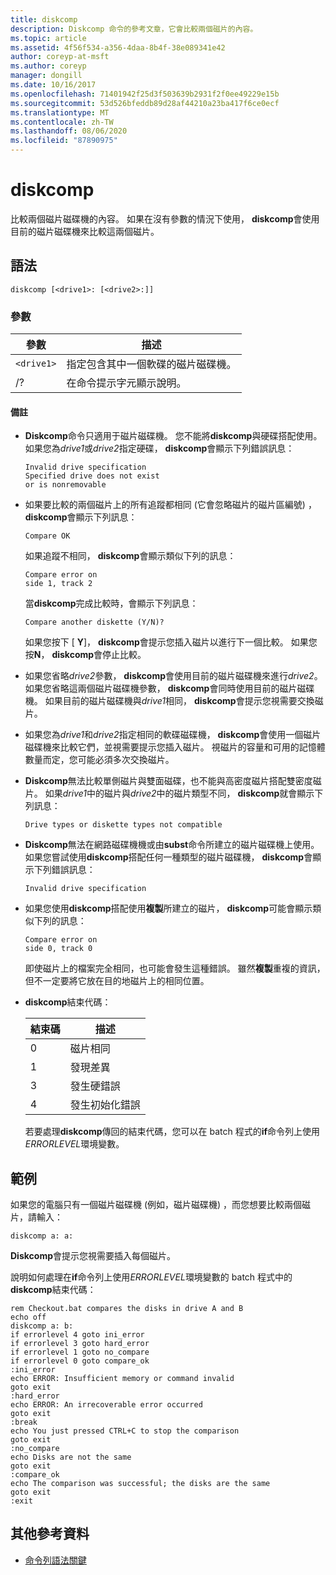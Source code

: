 ```yaml
---
title: diskcomp
description: Diskcomp 命令的參考文章，它會比較兩個磁片的內容。
ms.topic: article
ms.assetid: 4f56f534-a356-4daa-8b4f-38e089341e42
author: coreyp-at-msft
ms.author: coreyp
manager: dongill
ms.date: 10/16/2017
ms.openlocfilehash: 71401942f25d3f503639b2931f2f0ee49229e15b
ms.sourcegitcommit: 53d526bfeddb89d28af44210a23ba417f6ce0ecf
ms.translationtype: MT
ms.contentlocale: zh-TW
ms.lasthandoff: 08/06/2020
ms.locfileid: "87890975"
---
```

# <a name="diskcomp"></a>diskcomp

比較兩個磁片磁碟機的內容。 如果在沒有參數的情況下使用， **diskcomp**會使用目前的磁片磁碟機來比較這兩個磁片。

## <a name="syntax"></a>語法

```
diskcomp [<drive1>: [<drive2>:]]
```

### <a name="parameters"></a>參數

| 參數 | 描述 |
| --------- | ----------- |
| `<drive1>` | 指定包含其中一個軟碟的磁片磁碟機。 |
| /? | 在命令提示字元顯示說明。 |

#### <a name="remarks"></a>備註

- **Diskcomp**命令只適用于磁片磁碟機。 您不能將**diskcomp**與硬碟搭配使用。 如果您為*drive1*或*drive2*指定硬碟， **diskcomp**會顯示下列錯誤訊息：

  ```
  Invalid drive specification
  Specified drive does not exist
  or is nonremovable
  ```

- 如果要比較的兩個磁片上的所有追蹤都相同 (它會忽略磁片的磁片區編號) ， **diskcomp**會顯示下列訊息：

  ```
  Compare OK
  ```

  如果追蹤不相同， **diskcomp**會顯示類似下列的訊息：

  ```
  Compare error on
  side 1, track 2
  ```

  當**diskcomp**完成比較時，會顯示下列訊息：

  ```
  Compare another diskette (Y/N)?
  ```

  如果您按下 [ **Y**]， **diskcomp**會提示您插入磁片以進行下一個比較。 如果您按**N**， **diskcomp**會停止比較。

- 如果您省略*drive2*參數， **diskcomp**會使用目前的磁片磁碟機來進行*drive2*。 如果您省略這兩個磁片磁碟機參數， **diskcomp**會同時使用目前的磁片磁碟機。 如果目前的磁片磁碟機與*drive1*相同， **diskcomp**會提示您視需要交換磁片。

- 如果您為*drive1*和*drive2*指定相同的軟碟磁碟機， **diskcomp**會使用一個磁片磁碟機來比較它們，並視需要提示您插入磁片。 視磁片的容量和可用的記憶體數量而定，您可能必須多次交換磁片。

- **Diskcomp**無法比較單側磁片與雙面磁碟，也不能與高密度磁片搭配雙密度磁片。 如果*drive1*中的磁片與*drive2*中的磁片類型不同， **diskcomp**就會顯示下列訊息：

  ```
  Drive types or diskette types not compatible
  ```

- **Diskcomp**無法在網路磁碟機機或由**subst**命令所建立的磁片磁碟機上使用。 如果您嘗試使用**diskcomp**搭配任何一種類型的磁片磁碟機， **diskcomp**會顯示下列錯誤訊息：

  ```
  Invalid drive specification
  ```

- 如果您使用**diskcomp**搭配使用**複製**所建立的磁片， **diskcomp**可能會顯示類似下列的訊息：

  ```
  Compare error on
  side 0, track 0
  ```

  即使磁片上的檔案完全相同，也可能會發生這種錯誤。 雖然**複製**重複的資訊，但不一定要將它放在目的地磁片上的相同位置。

- **diskcomp**結束代碼：

  | 結束碼 | 描述 |
  | --------- | ----------- |
  | 0 | 磁片相同 |
  | 1 | 發現差異 |
  | 3 | 發生硬錯誤 |
  | 4 | 發生初始化錯誤 |

  若要處理**diskcomp**傳回的結束代碼，您可以在 batch 程式的**if**命令列上使用*ERRORLEVEL*環境變數。

## <a name="examples"></a>範例

如果您的電腦只有一個磁片磁碟機 (例如，磁片磁碟機) ，而您想要比較兩個磁片，請輸入：

```
diskcomp a: a:
```

**Diskcomp**會提示您視需要插入每個磁片。

說明如何處理在**if**命令列上使用*ERRORLEVEL*環境變數的 batch 程式中的**diskcomp**結束代碼：

```
rem Checkout.bat compares the disks in drive A and B
echo off
diskcomp a: b:
if errorlevel 4 goto ini_error
if errorlevel 3 goto hard_error
if errorlevel 1 goto no_compare
if errorlevel 0 goto compare_ok
:ini_error
echo ERROR: Insufficient memory or command invalid
goto exit
:hard_error
echo ERROR: An irrecoverable error occurred
goto exit
:break
echo You just pressed CTRL+C to stop the comparison
goto exit
:no_compare
echo Disks are not the same
goto exit
:compare_ok
echo The comparison was successful; the disks are the same
goto exit
:exit
```

## <a name="additional-references"></a>其他參考資料

- [命令列語法關鍵](command-line-syntax-key.md)
